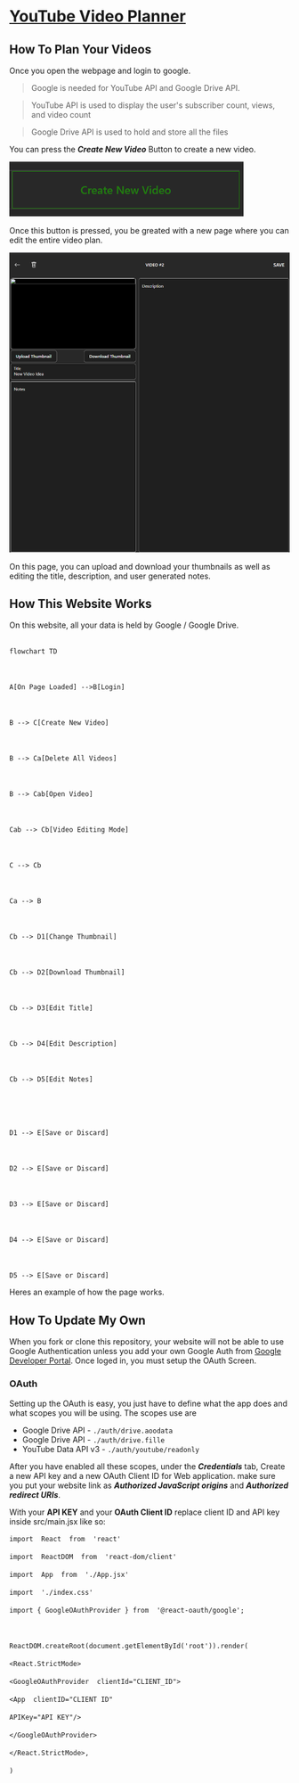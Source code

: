 
# [YouTube Video Planner](https://chezyname.github.io/YouTubePlanner/)

  

## How To Plan Your Videos

Once you open the webpage and login to google.

> Google is needed for YouTube API and Google Drive API.

> YouTube API is used to display the user's subscriber count, views, and video count

>Google Drive API is used to hold and store all the files

  

You can press the ***Create New Video*** Button to create a new video.

![Create New Video Button](https://raw.githubusercontent.com/ChezyName/YouTubePlanner/main/Images/CreateNewVideoButton.png)

  

Once this button is pressed, you be greated with a new page where you can edit the entire video plan.

  

![Create New Video Button](https://raw.githubusercontent.com/ChezyName/YouTubePlanner/main/Images/PlannedVideo.png)

On this page, you can upload and download your thumbnails as well as editing the title, description, and user generated notes.

## How This Website Works

On this website, all your data is held by Google / Google Drive.

  

```mermaid

flowchart TD

  

A[On Page Loaded] -->B[Login]

  

B --> C[Create New Video]

  

B --> Ca[Delete All Videos]

  

B --> Cab[Open Video]

  

Cab --> Cb[Video Editing Mode]

  

C --> Cb

  

Ca --> B

  

Cb --> D1[Change Thumbnail]

  

Cb --> D2[Download Thumbnail]

  

Cb --> D3[Edit Title]

  

Cb --> D4[Edit Description]

  

Cb --> D5[Edit Notes]

  

  

D1 --> E[Save or Discard]

  

D2 --> E[Save or Discard]

  

D3 --> E[Save or Discard]

  

D4 --> E[Save or Discard]

  

D5 --> E[Save or Discard]

```

  

Heres an example of how the page works.

  

## How To Update My Own

When you fork or clone this repository, your website will not be able to use Google Authentication unless you add your own Google Auth from [Google Developer Portal](https://console.cloud.google.com/).  Once loged in, you must setup the OAuth Screen.

### OAuth
Setting up the OAuth is easy, you just have to define what the app does and what scopes you will be using. The scopes use are

- Google Drive API - `./auth/drive.aoodata`
- Google Drive API - `./auth/drive.fille`
- YouTube Data API v3 - `./auth/youtube/readonly`

After you have enabled all these scopes, under the ***Credentials*** tab, Create a new API key and a new OAuth Client ID for Web application. make sure you put your website link as ***Authorized JavaScript origins*** and ***Authorized redirect URIs***.

With your **API KEY** and your **OAuth Client ID**
replace client ID and API key inside src/main.jsx
like so:

```
import  React  from  'react'

import  ReactDOM  from  'react-dom/client'

import  App  from  './App.jsx'

import  './index.css'

import { GoogleOAuthProvider } from  '@react-oauth/google';

  

ReactDOM.createRoot(document.getElementById('root')).render(

<React.StrictMode>

<GoogleOAuthProvider  clientId="CLIENT_ID">

<App  clientID="CLIENT ID"

APIKey="API KEY"/>

</GoogleOAuthProvider>

</React.StrictMode>,

)
```